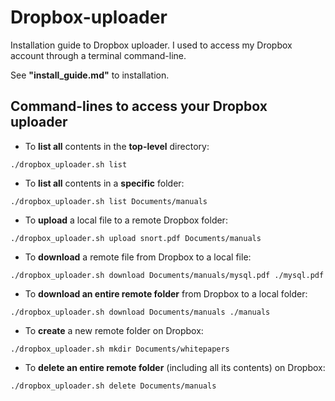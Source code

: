 # Dropbox-uploader

Installation guide to Dropbox uploader. I used to access my Dropbox account through a terminal command-line.

See **"install_guide.md"** to installation.

## Command-lines to access your Dropbox uploader

* To **list all** contents in the **top-level** directory:

`./dropbox_uploader.sh list`

* To **list all** contents in a **specific** folder:

`./dropbox_uploader.sh list Documents/manuals`

* To **upload** a local file to a remote Dropbox folder:

`./dropbox_uploader.sh upload snort.pdf Documents/manuals`

* To **download** a remote file from Dropbox to a local file:

`./dropbox_uploader.sh download Documents/manuals/mysql.pdf ./mysql.pdf`

* To **download an entire remote folder** from Dropbox to a local folder:

`./dropbox_uploader.sh download Documents/manuals ./manuals`

* To **create** a new remote folder on Dropbox:

`./dropbox_uploader.sh mkdir Documents/whitepapers`

* To **delete an entire remote folder** (including all its contents) on Dropbox:

`./dropbox_uploader.sh delete Documents/manuals`
